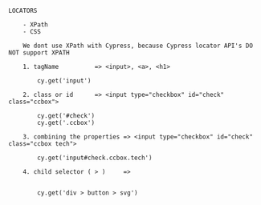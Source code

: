 
	

	LOCATORS

		- XPath
		- CSS

		We dont use XPath with Cypress, because Cypress locator API's DO NOT support XPATH

		1. tagName 			=> <input>, <a>, <h1>

			cy.get('input')

		2. class or id		=> <input type="checkbox" id="check" class="ccbox">

			cy.get('#check')
			cy.get('.ccbox')

		3. combining the properties	=> <input type="checkbox" id="check" 															class="ccbox tech">

			cy.get('input#check.ccbox.tech')

		4. child selector ( > )		=> 


			cy.get('div > button > svg')